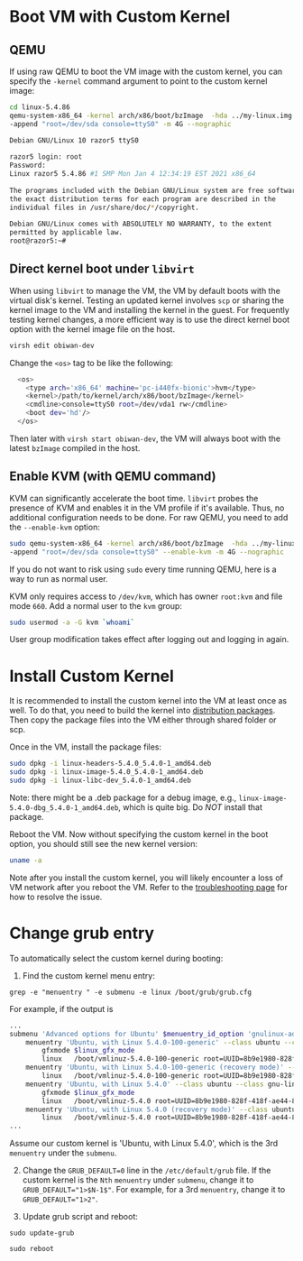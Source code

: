 # Boot VM with Custom Kernel
 
## QEMU

If using raw QEMU to boot the VM image with the custom kernel, you can specify the `-kernel` command argument to point to the custom kernel image:

```bash
cd linux-5.4.86
qemu-system-x86_64 -kernel arch/x86/boot/bzImage  -hda ../my-linux.img \
-append "root=/dev/sda console=ttyS0" -m 4G --nographic
```
 
```bash
Debian GNU/Linux 10 razor5 ttyS0
 
razor5 login: root
Password: 
Linux razor5 5.4.86 #1 SMP Mon Jan 4 12:34:19 EST 2021 x86_64
 
The programs included with the Debian GNU/Linux system are free software;
the exact distribution terms for each program are described in the
individual files in /usr/share/doc/*/copyright.
 
Debian GNU/Linux comes with ABSOLUTELY NO WARRANTY, to the extent
permitted by applicable law.
root@razor5:~# 
```

## Direct kernel boot under `libvirt`

When using `libvirt` to manage the VM, the VM by default boots with the virtual disk's kernel. Testing an updated kernel involves `scp` or sharing the kernel image to the VM and installing the kernel in the guest. For frequently testing kernel changes, a more efficient way is to 
use the direct kernel boot option with the kernel image file on the host.

```bash
virsh edit obiwan-dev
```

Change the `<os>` tag to be like the following:

```bash
  <os>
    <type arch='x86_64' machine='pc-i440fx-bionic'>hvm</type>
    <kernel>/path/to/kernel/arch/x86/boot/bzImage</kernel>
    <cmdline>console=ttyS0 root=/dev/vda1 rw</cmdline>
    <boot dev='hd'/>
  </os>
```

Then later with `virsh start obiwan-dev`, the VM will always boot with the latest `bzImage` compiled in the host.

## Enable KVM (with QEMU command)
 
KVM can significantly accelerate the boot time. `libvirt` probes the presence of KVM and enables it in the VM profile if it's available. Thus,  no additional configuration needs to be done. For raw QEMU, you need to add the `--enable-kvm` option:
 
```bash
sudo qemu-system-x86_64 -kernel arch/x86/boot/bzImage  -hda ../my-linux.img \
-append "root=/dev/sda console=ttyS0" --enable-kvm -m 4G --nographic
```

If you do not want to risk using `sudo` every time running QEMU, here is a way to run as normal user.

KVM only requires access to `/dev/kvm`, which has owner `root:kvm` and file mode `660`. Add a normal user to the `kvm` group:

```bash
sudo usermod -a -G kvm `whoami`
```

User group modification takes effect after logging out and logging in again.

# Install Custom Kernel

It is recommended to install the custom kernel into the VM at least once as well. To do that, you need to build the kernel into [distribution packages](https://github.com/OrderLab/linux-dev-bootcamp/wiki/Build-Custom-Kernel#package). Then copy the package files into the VM either through shared folder or scp. 

Once in the VM, install the package files:

```bash
sudo dpkg -i linux-headers-5.4.0_5.4.0-1_amd64.deb
sudo dpkg -i linux-image-5.4.0_5.4.0-1_amd64.deb
sudo dpkg -i linux-libc-dev_5.4.0-1_amd64.deb
```

Note: there might be a .deb package for a debug image, e.g., `linux-image-5.4.0-dbg_5.4.0-1_amd64.deb`, which is quite big. Do *NOT* install that package.

Reboot the VM. Now without specifying the custom kernel in the boot option, you should still see the new kernel version:

```bash
uname -a
```

Note after you install the custom kernel, you will likely encounter a loss of VM network after you reboot the VM. Refer to the [troubleshooting page](https://github.com/OrderLab/linux-dev-bootcamp/wiki/Troubleshooting#loss-of-vm-network-after-installing-new-kernel) for how to resolve the issue.

# Change grub entry

To automatically select the custom kernel during booting: 

1. Find the custom kernel menu entry: 

```
grep -e "menuentry " -e submenu -e linux /boot/grub/grub.cfg
```

For example, if the output is

```bash
...
submenu 'Advanced options for Ubuntu' $menuentry_id_option 'gnulinux-advanced-8b9e1980-828f-418f-ae44-80689ca8bd2f' {
	menuentry 'Ubuntu, with Linux 5.4.0-100-generic' --class ubuntu --class gnu-linux --class gnu --class os $menuentry_id_option 'gnulinux-5.4.0-100-generic-advanced-8b9e1980-828f-418f-ae44-80689ca8bd2f' {
		gfxmode $linux_gfx_mode
		linux	/boot/vmlinuz-5.4.0-100-generic root=UUID=8b9e1980-828f-418f-ae44-80689ca8bd2f ro console=ttyS1,115200
	menuentry 'Ubuntu, with Linux 5.4.0-100-generic (recovery mode)' --class ubuntu --class gnu-linux --class gnu --class os $menuentry_id_option 'gnulinux-5.4.0-100-generic-recovery-8b9e1980-828f-418f-ae44-80689ca8bd2f' {
		linux	/boot/vmlinuz-5.4.0-100-generic root=UUID=8b9e1980-828f-418f-ae44-80689ca8bd2f ro recovery nomodeset dis_ucode_ldr console=ttyS1,115200
	menuentry 'Ubuntu, with Linux 5.4.0' --class ubuntu --class gnu-linux --class gnu --class os $menuentry_id_option 'gnulinux-5.4.0-advanced-8b9e1980-828f-418f-ae44-80689ca8bd2f' {
		gfxmode $linux_gfx_mode
		linux	/boot/vmlinuz-5.4.0 root=UUID=8b9e1980-828f-418f-ae44-80689ca8bd2f ro console=ttyS1,115200
	menuentry 'Ubuntu, with Linux 5.4.0 (recovery mode)' --class ubuntu --class gnu-linux --class gnu --class os $menuentry_id_option 'gnulinux-5.4.0-recovery-8b9e1980-828f-418f-ae44-80689ca8bd2f' {
		linux	/boot/vmlinuz-5.4.0 root=UUID=8b9e1980-828f-418f-ae44-80689ca8bd2f ro recovery nomodeset dis_ucode_ldr 
...
```

Assume our custom kernel is 'Ubuntu, with Linux 5.4.0', which is the 3rd `menuentry` under the `submenu`.


2. Change the `GRUB_DEFAULT=0` line in the `/etc/default/grub` file. If the custom kernel is the `Nth` `menuentry` under `submenu`, change it to `GRUB_DEFAULT="1>$N-1$"`. For example, for a 3rd `menuentry`, change it to `GRUB_DEFAULT="1>2"`.

3. Update grub script and reboot:

```
sudo update-grub

sudo reboot
```


